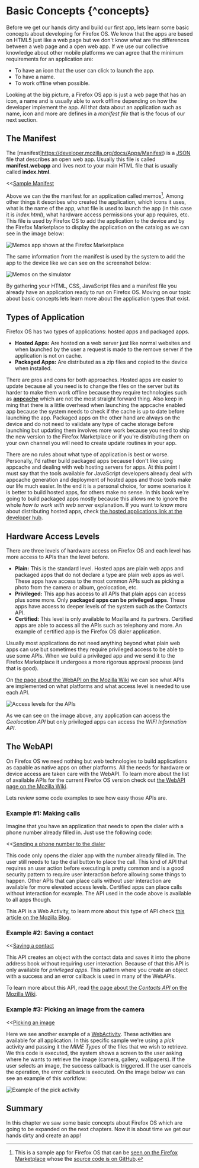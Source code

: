 # Basic Concepts {^concepts}

Before we get our hands dirty and build our first app, lets learn some basic concepts about developing for Firefox OS. We know that the apps are based on HTML5 just like a web page but we don't know what are the differences between a web page and a open web app. If we use our collective knowledge about other mobile platforms we can agree that the minimum requirements for an application are:

* To have an icon that the user can click to launch the app.
* To have a name.
* To work offline when possible.

Looking at the big picture, a Firefox OS app is just a web page that has an icon, a name and is usually able to work offline depending on how the developer implement the app. All that data about an application such as name, icon and more are defines in a *manifest file* that is the focus of our next section.

## The Manifest

The [manifest]https://developer.mozilla.org/docs/Apps/Manifest) is a [JSON](http://json.org) file that describes an open web app. Usually this file is called **manifest.webapp** and lives next to your main HTML file that is usually called **index.html**.

<<[Sample Manifest](code/sample_manifest.webapp)

Above we can the the manifest for an application called memos[^memos]. Among other things it describes who created the application, which icons it uses, what is the name of the app, what file is used to launch the app (in this case it is *index.html*), what hardware access permissions your app requires, etc. This file is used by Firefox OS to add the application to the device and by the Firefox Marketplace to display the application on the catalog as we can see in the image below:

[^memos]: This is a sample app for Firefox OS that can be [seen on the Firefox Marketplace](https://marketplace.firefox.com/app/memos) whose the [source code is on GitHub](https://github.com/soapdog/memos-for-firefoxos).

![Memos app shown at the Firefox Marketplace](images/originals/memos-marketplace.png)

The same information from the manifest is used by the system to add the app to the device like we can see on the screenshot below:

![Memos on the simulator](images/originals/memos-simulator.png)

By gathering your HTML, CSS, JavaScript files and a manifest file you already have an application ready to run on Firefox OS. Moving on our topic about basic concepts lets learn more about the application types that exist.

## Types of Application

Firefox OS has two types of applications: hosted apps and packaged apps.

* **Hosted Apps:** Are hosted on a web server just like normal websites and when launched by the user a request is made to the remove server if the application is not on cache.
* **Packaged Apps:** Are distributed as a zip files and copied to the device when installed.

There are pros and cons for both approaches. Hosted apps are easier to update because all you need is to change the files on the server but its harder to make them work offline because they require technologies such as [**appcache**](https://developer.mozilla.org/pt-BR/docs/HTML/Using_the_application_cache) which are not the most straight forward thing. Also keep in ming that there is a little overhead when launching the appcache enabled app because the system needs to check if the cache is up to date before launching the app. Packaged apps on the other hand are always on the device and do not need to validate any type of cache storage before launching but updating them involves more work because you need to ship the new version to the Firefox Marketplace or if you're distributing them on your own channel you will need to create update routines in your app. 

There are no rules about what type of application is best or worse. Personally, I'd rather build packaged apps because I don't like using appcache and dealing with web hosting servers for apps. At this point I must say that the tools available for JavaScript developers already deal with appcache generation and deployment of hosted apps and those tools make our life much easier. In the end it is a personal choice, for some scenarios it is better to build hosted apps, for others make no sense. In this book we're going to build packaged apps mostly because this allows me to ignore the whole *how to work with web server* explanation. If you want to know more about distributing hosted apps, check [the hosted applications link at the developer hub](https://marketplace.firefox.com/developers/docs/hosted).

## Hardware Access Levels

There are three levels of hardware access on Firefox OS and each level has more access to APIs than the level before.

* **Plain:** This is the standard level. Hosted apps are plain web apps and packaged apps that do not declare a type are plain web apps as well. These apps have access to the most common APIs such as picking a photo from the camera or album, geolocation, etc.
* **Privileged:** This app has access to all APIs that plain apps can access plus some more. Only **packaged apps can be privileged apps**. These apps have access to deeper levels of the system such as the Contacts API.
* **Certified:** This level is only available to Mozilla and its partners. Certified apps are able to access all the APIs such as telephony and more. An example of certified app is the Firefox OS dialer application.

Usually most applications do not need anything beyond what plain web apps can use but sometimes they require privileged access to be able to use some APIs. When we build a privileged app and we send it to the Firefox Marketplace it undergoes a more rigorous approval process (and that is good).

On [the page about the WebAPI on the Mozilla Wiki](https://wiki.mozilla.org/WebAPI) we can see what APIs are implemented on what platforms and what access level is needed to use each API.

![Access levels for the APIs](images/originals/webapi-access.png)

As we can see on the image above, any application can access the *Geolocation API* but only privileged apps can access the *WIFI Information API*.

## The WebAPI

On Firefox OS we need nothing but web technologies to build applications as capable as native apps on other platforms. All the needs for hardware or device access are taken care with the WebAPI. To learn more about the list of available APIs for the current Firefox OS version check out [the WebAPI page on the Mozilla Wiki](https://wiki.mozilla.org/WebAPI).

Lets review some code examples to see how easy those APIs are.

### Example #1: Making calls

Imagine that you have an application that needs to open the dialer with a phone number already filled in. Just use the following code:

<<[Sending a phone number to the dialer](code/webapi_samples/dial.js)

This code only opens the dialer app with the number already filled in. The user still needs to tap the dial button to place the call. This kind of API that requires an user action before executing is pretty common and is a good security pattern to require user interaction before allowing some things to happen. Other APIs that can place calls without user interaction are available for more elevated access levels. Certified apps can place calls without interaction for example. The API used in the code above is available to all apps though.

This API is a Web Activity, to learn more about this type of API check [this article on the Mozilla Blog](https://hacks.mozilla.org/2013/01/introducing-web-activities/). 

### Example #2: Saving a contact

<<[Saving a contact](code/webapi_samples/contact.js)

This API creates an object with the contact data and saves it into the phone address book without requiring user interaction. Because of that this API is only available for *privileged apps*. This pattern where you create an object with a success and an error callback is used in many of the WebAPIs.

To learn more about this API, read [the page about the *Contacts API* on the Mozilla Wiki](https://wiki.mozilla.org/WebAPI/ContactsAPI).

### Example #3: Picking an image from the camera

<<[Picking an image](code/webapi_samples/pick.js)

Here we see another example of a [WebActivity](https://hacks.mozilla.org/2013/01/introducing-web-activities/). These activities are available for all application. In this specific sample we're using a *pick* activity and passing it the *MIME Types* of the files that we wish to retrieve. We this code is executed, the system shows a screen to the user asking where he wants to retrieve the image (camera, gallery, wallpapers). If the user selects an image, the success callback is triggered. If the user cancels the operation, the error callback is executed. On the image below we can see an example of this workflow:

![Example of the *pick activity*](images/originals/pick_image.png)

## Summary

In this chapter we saw some basic concepts about Firefox OS which are going to be expanded on the next chapters. Now it is about time we get our hands dirty and create an app!


